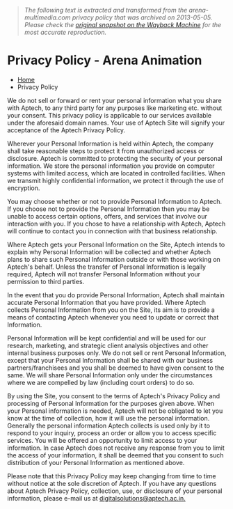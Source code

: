 > *The following text is extracted and transformed from the arena-multimedia.com privacy policy that was archived on 2013-05-05. Please check the [original snapshot on the Wayback Machine](https://web.archive.org/web/20130505053536id_/http%3A//www.arena-multimedia.com/privacy-policy.aspx) for the most accurate reproduction.*

# Privacy Policy - Arena Animation

  * [Home](https://web.archive.org/web/20130505053536id_/http%3A//www.arena-multimedia.com/index.aspx "Home")
  * Privacy Policy



We do not sell or forward or rent your personal information what you share with Aptech, to any third party for any purposes like marketing etc. without your consent. This privacy policy is applicable to our services available under the aforesaid domain names. Your use of Aptech Site will signify your acceptance of the Aptech Privacy Policy.

Wherever your Personal Information is held within Aptech, the company shall take reasonable steps to protect it from unauthorized access or disclosure. Aptech is committed to protecting the security of your personal information. We store the personal information you provide on computer systems with limited access, which are located in controlled facilities. When we transmit highly confidential information, we protect it through the use of encryption. 

You may choose whether or not to provide Personal Information to Aptech. If you choose not to provide the Personal Information then you may be unable to access certain options, offers, and services that involve our interaction with you. If you chose to have a relationship with Aptech, Aptech will continue to contact you in connection with that business relationship.

Where Aptech gets your Personal Information on the Site, Aptech intends to explain why Personal Information will be collected and whether Aptech plans to share such Personal Information outside or with those working on Aptech's behalf. Unless the transfer of Personal Information is legally required, Aptech will not transfer Personal Information without your permission to third parties.

In the event that you do provide Personal Information, Aptech shall maintain accurate Personal Information that you have provided. Where Aptech collects Personal Information from you on the Site, its aim is to provide a means of contacting Aptech whenever you need to update or correct that Information.

Personal Information will be kept confidential and will be used for our research, marketing, and strategic client analysis objectives and other internal business purposes only. We do not sell or rent Personal Information, except that your Personal Information shall be shared with our business partners/franchisees and you shall be deemed to have given consent to the same. We will share Personal Information only under the circumstances where we are compelled by law (including court orders) to do so.

By using the Site, you consent to the terms of Aptech's Privacy Policy and processing of Personal Information for the purposes given above. When your Personal information is needed, Aptech will not be obligated to let you know at the time of collection, how it will use the personal information. Generally the personal information Aptech collects is used only by it to respond to your inquiry, process an order or allow you to access specific services. You will be offered an opportunity to limit access to your information. In case Aptech does not receive any response from you to limit the access of your information, it shall be deemed that you consent to such distribution of your Personal Information as mentioned above.

Please note that this Privacy Policy may keep changing from time to time without notice at the sole discretion of Aptech. If you have any questions about Aptech Privacy Policy, collection, use, or disclosure of your personal information, please e-mail us at [digitalsolutions@aptech.ac.in.](mailto:digitalsolutions@aptech.ac.in "digital solutions")
